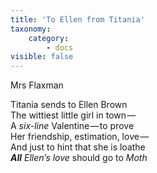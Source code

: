 ```yaml
---
title: 'To Ellen from Titania'
taxonomy:
    category:
        - docs
visible: false
---
```


<div class="author">Mrs Flaxman</div>

Titania sends to Ellen Brown  
The wittiest little girl in town —   
A *six-line* Valentine — to prove  
Her friendship, estimation, love —   
And just to hint that she is loathe  
***All** Ellen’s love* should go to *Moth*